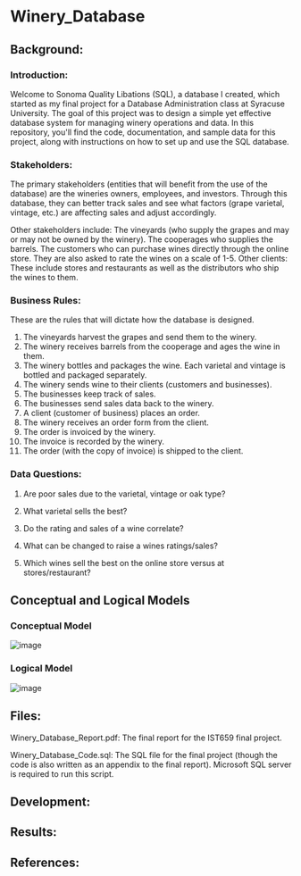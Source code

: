 # Winery_Database

## Background:

### Introduction:

Welcome to Sonoma Quality Libations (SQL), a database I created, which started as my final project for a Database Administration class at Syracuse University. The goal of this project was to design a simple yet effective database system for managing winery operations and data. In this repository, you'll find the code, documentation, and sample data for this project, along with instructions on how to set up and use the SQL database. 

### Stakeholders:

The primary stakeholders (entities that will benefit from the use of the database) are the wineries owners, employees, and investors. Through this database, they can better track sales and see what factors (grape varietal, vintage, etc.) are affecting sales and adjust accordingly.

Other stakeholders include:
The vineyards (who supply the grapes and may or may not be owned by the winery). 
The cooperages who supplies the barrels. 
The customers who can purchase wines directly through the online store. They are also asked to rate the wines on a scale of 1-5. 
Other clients: These include stores and restaurants as well as the distributors who ship the wines to them. 

### Business Rules:

These are the rules that will dictate how the database is designed.

1. The vineyards harvest the grapes and send them to the winery. 
2. The winery receives barrels from the cooperage and ages the wine in them. 
3. The winery bottles and packages the wine. Each varietal and vintage is bottled and packaged separately. 
4. The winery sends wine to their clients (customers and businesses).
5. The businesses keep track of sales.
6. The businesses send sales data back to the winery.
7. A client (customer of business) places an order.
8. The winery receives an order form from the client.
9. The order is invoiced by the winery.
10. The invoice is recorded by the winery.
11. The order (with the copy of invoice) is shipped to the client.

### Data Questions: 

1. Are poor sales due to the varietal, vintage or oak type?

2. What varietal sells the best?

3. Do the rating and sales of a wine correlate?

4. What can be changed to raise a wines ratings/sales?

5. Which wines sell the best on the online store versus at stores/restaurant?

## Conceptual and Logical Models

### Conceptual Model

![image](https://github.com/ZChipman/Winery_Database/assets/87530934/3c2badc7-7f43-4223-9f11-7f204359f36d)

### Logical Model

![image](https://github.com/ZChipman/Winery_Database/assets/87530934/64987b7f-e7e3-45b8-a925-1ea5bbc68954)
 
## Files:

Winery_Database_Report.pdf: The final report for the IST659 final project.

Winery_Database_Code.sql: The SQL file for the final project (though the code is also written as an appendix to the final report). Microsoft SQL server is required to run this script. 

## Development:

## Results:

## References:
